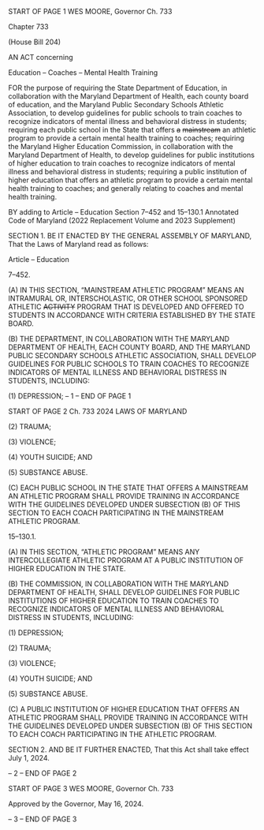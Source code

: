 START OF PAGE 1
WES MOORE, Governor Ch. 733

Chapter 733

(House Bill 204)

AN ACT concerning

Education – Coaches – Mental Health Training

FOR the purpose of requiring the State Department of Education, in collaboration with the
Maryland Department of Health, each county board of education, and the Maryland
Public Secondary Schools Athletic Association, to develop guidelines for public
schools to train coaches to recognize indicators of mental illness and behavioral
distress in students; requiring each public school in the State that offers ~~a~~
~~mainstream~~ an athletic program to provide a certain mental health training to
coaches; requiring the Maryland Higher Education Commission, in collaboration
with the Maryland Department of Health, to develop guidelines for public
institutions of higher education to train coaches to recognize indicators of mental
illness and behavioral distress in students; requiring a public institution of higher
education that offers an athletic program to provide a certain mental health training
to coaches; and generally relating to coaches and mental health training.

BY adding to
Article – Education
Section 7–452 and 15–130.1
Annotated Code of Maryland
(2022 Replacement Volume and 2023 Supplement)

SECTION 1. BE IT ENACTED BY THE GENERAL ASSEMBLY OF MARYLAND,
That the Laws of Maryland read as follows:

Article – Education

7–452.

(A) IN THIS SECTION, “MAINSTREAM ATHLETIC PROGRAM” MEANS AN
INTRAMURAL OR, INTERSCHOLASTIC, OR OTHER SCHOOL SPONSORED ATHLETIC
~~ACTIVITY~~ PROGRAM THAT IS DEVELOPED AND OFFERED TO STUDENTS IN
ACCORDANCE WITH CRITERIA ESTABLISHED BY THE STATE BOARD.

(B) THE DEPARTMENT, IN COLLABORATION WITH THE MARYLAND
DEPARTMENT OF HEALTH, EACH COUNTY BOARD, AND THE MARYLAND PUBLIC
SECONDARY SCHOOLS ATHLETIC ASSOCIATION, SHALL DEVELOP GUIDELINES FOR
PUBLIC SCHOOLS TO TRAIN COACHES TO RECOGNIZE INDICATORS OF MENTAL
ILLNESS AND BEHAVIORAL DISTRESS IN STUDENTS, INCLUDING:

(1) DEPRESSION;
– 1 –
END OF PAGE 1

START OF PAGE 2
Ch. 733 2024 LAWS OF MARYLAND

(2) TRAUMA;

(3) VIOLENCE;

(4) YOUTH SUICIDE; AND

(5) SUBSTANCE ABUSE.

(C) EACH PUBLIC SCHOOL IN THE STATE THAT OFFERS A MAINSTREAM AN
ATHLETIC PROGRAM SHALL PROVIDE TRAINING IN ACCORDANCE WITH THE
GUIDELINES DEVELOPED UNDER SUBSECTION (B) OF THIS SECTION TO EACH COACH
PARTICIPATING IN THE MAINSTREAM ATHLETIC PROGRAM.

15–130.1.

(A) IN THIS SECTION, “ATHLETIC PROGRAM” MEANS ANY
INTERCOLLEGIATE ATHLETIC PROGRAM AT A PUBLIC INSTITUTION OF HIGHER
EDUCATION IN THE STATE.

(B) THE COMMISSION, IN COLLABORATION WITH THE MARYLAND
DEPARTMENT OF HEALTH, SHALL DEVELOP GUIDELINES FOR PUBLIC
INSTITUTIONS OF HIGHER EDUCATION TO TRAIN COACHES TO RECOGNIZE
INDICATORS OF MENTAL ILLNESS AND BEHAVIORAL DISTRESS IN STUDENTS,
INCLUDING:

(1) DEPRESSION;

(2) TRAUMA;

(3) VIOLENCE;

(4) YOUTH SUICIDE; AND

(5) SUBSTANCE ABUSE.

(C) A PUBLIC INSTITUTION OF HIGHER EDUCATION THAT OFFERS AN
ATHLETIC PROGRAM SHALL PROVIDE TRAINING IN ACCORDANCE WITH THE
GUIDELINES DEVELOPED UNDER SUBSECTION (B) OF THIS SECTION TO EACH COACH
PARTICIPATING IN THE ATHLETIC PROGRAM.

SECTION 2. AND BE IT FURTHER ENACTED, That this Act shall take effect July
1, 2024.

– 2 –
END OF PAGE 2

START OF PAGE 3
WES MOORE, Governor Ch. 733

Approved by the Governor, May 16, 2024.

– 3 –
END OF PAGE 3